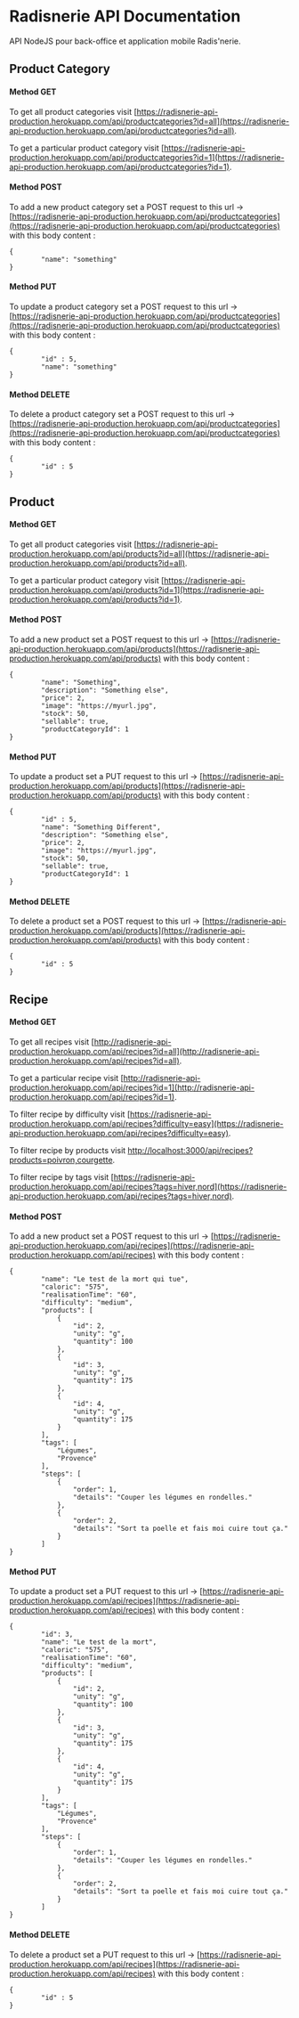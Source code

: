 # Radisnerie API Documentation
API NodeJS pour back-office et application mobile Radis'nerie.

## Product Category
#### Method GET
To get all product categories visit [https://radisnerie-api-production.herokuapp.com/api/productcategories?id=all](https://radisnerie-api-production.herokuapp.com/api/productcategories?id=all).


To get a particular product category visit [https://radisnerie-api-production.herokuapp.com/api/productcategories?id=1](https://radisnerie-api-production.herokuapp.com/api/productcategories?id=1).

#### Method POST
To add a new product category set a POST request to this url &rarr; [https://radisnerie-api-production.herokuapp.com/api/productcategories](https://radisnerie-api-production.herokuapp.com/api/productcategories) with this body content :

```
{
        "name": "something"
}
```

#### Method PUT
To update a product category set a POST request to this url &rarr; [https://radisnerie-api-production.herokuapp.com/api/productcategories](https://radisnerie-api-production.herokuapp.com/api/productcategories) with this body content :
```
{
        "id" : 5,
        "name": "something"
}
```

#### Method DELETE
To delete a product category set a POST request to this url &rarr; [https://radisnerie-api-production.herokuapp.com/api/productcategories](https://radisnerie-api-production.herokuapp.com/api/productcategories) with this body content :
```
{
        "id" : 5
}
```


## Product
#### Method GET
To get all product categories visit [https://radisnerie-api-production.herokuapp.com/api/products?id=all](https://radisnerie-api-production.herokuapp.com/api/products?id=all).


To get a particular product category visit [https://radisnerie-api-production.herokuapp.com/api/products?id=1](https://radisnerie-api-production.herokuapp.com/api/products?id=1).

#### Method POST
To add a new product set a POST request to this url &rarr; [https://radisnerie-api-production.herokuapp.com/api/products](https://radisnerie-api-production.herokuapp.com/api/products) with this body content :

```
{
        "name": "Something",
        "description": "Something else",
        "price": 2,
        "image": "https://myurl.jpg",
        "stock": 50,
        "sellable": true,
        "productCategoryId": 1
}
```


#### Method PUT
To update a product set a PUT request to this url &rarr; [https://radisnerie-api-production.herokuapp.com/api/products](https://radisnerie-api-production.herokuapp.com/api/products) with this body content :
```
{
        "id" : 5,
        "name": "Something Different",
        "description": "Something else",
        "price": 2,
        "image": "https://myurl.jpg",
        "stock": 50,
        "sellable": true,
        "productCategoryId": 1
}
```


#### Method DELETE
To delete a product set a POST request to this url &rarr; [https://radisnerie-api-production.herokuapp.com/api/products](https://radisnerie-api-production.herokuapp.com/api/products) with this body content :
```
{
        "id" : 5
}
```

## Recipe
#### Method GET
To get all recipes visit [http://radisnerie-api-production.herokuapp.com/api/recipes?id=all](http://radisnerie-api-production.herokuapp.com/api/recipes?id=all).


To get a particular recipe visit [http://radisnerie-api-production.herokuapp.com/api/recipes?id=1](http://radisnerie-api-production.herokuapp.com/api/recipes?id=1).

To filter recipe by difficulty visit [https://radisnerie-api-production.herokuapp.com/api/recipes?difficulty=easy](https://radisnerie-api-production.herokuapp.com/api/recipes?difficulty=easy).

To filter recipe by products visit [http://localhost:3000/api/recipes?products=poivron,courgette](http://localhost:3000/api/recipes?products=poivron,courgette).

To filter recipe by tags visit [https://radisnerie-api-production.herokuapp.com/api/recipes?tags=hiver,nord](https://radisnerie-api-production.herokuapp.com/api/recipes?tags=hiver,nord).


#### Method POST
To add a new product set a POST request to this url &rarr; [https://radisnerie-api-production.herokuapp.com/api/recipes](https://radisnerie-api-production.herokuapp.com/api/recipes) with this body content :

```
{
        "name": "Le test de la mort qui tue",
        "caloric": "575",
        "realisationTime": "60",
        "difficulty": "medium",
        "products": [
            {
                "id": 2,
                "unity": "g",
                "quantity": 100
            },
            {
                "id": 3,
                "unity": "g",
                "quantity": 175
            },
            {
                "id": 4,
                "unity": "g",
                "quantity": 175
            }
        ],
        "tags": [
            "Légumes",
            "Provence"
        ],
        "steps": [
            {
                "order": 1,
                "details": "Couper les légumes en rondelles."
            },
            {
                "order": 2,
                "details": "Sort ta poelle et fais moi cuire tout ça."
            }
        ]
}
```


#### Method PUT
To update a product set a PUT request to this url &rarr; [https://radisnerie-api-production.herokuapp.com/api/recipes](https://radisnerie-api-production.herokuapp.com/api/recipes) with this body content :
```
{
        "id": 3,
        "name": "Le test de la mort",
        "caloric": "575",
        "realisationTime": "60",
        "difficulty": "medium",
        "products": [
            {
                "id": 2,
                "unity": "g",
                "quantity": 100
            },
            {
                "id": 3,
                "unity": "g",
                "quantity": 175
            },
            {
                "id": 4,
                "unity": "g",
                "quantity": 175
            }
        ],
        "tags": [
            "Légumes",
            "Provence"
        ],
        "steps": [
            {
                "order": 1,
                "details": "Couper les légumes en rondelles."
            },
            {
                "order": 2,
                "details": "Sort ta poelle et fais moi cuire tout ça."
            }
        ]
}
```


#### Method DELETE
To delete a product set a PUT request to this url &rarr; [https://radisnerie-api-production.herokuapp.com/api/recipes](https://radisnerie-api-production.herokuapp.com/api/recipes) with this body content :
```
{
        "id" : 5
}
```